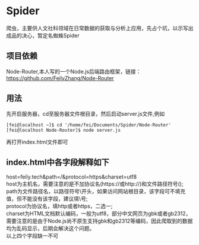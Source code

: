 # Spider
爬虫，主要供人文社科领域在日常数据的获取与分析上应用，先占个坑，以示写出成品的决心，暂定名蜘蛛Spider
## 项目依赖
Node-Router,本人写的一个Node.js后端路由框架，链接：https://github.com/FeilyZhang/Node-Router
## 用法
先开启服务器，cd至服务器文件根目录，然后启动server.js文件,例如
```
[fei@localhost ~]$ cd '/home/fei/Documents/Spider/Node-Router' 
[fei@localhost Node-Router]$ node server.js
```
再打开index.html文件即可
## index.html中各字段解释如下
host=feily.tech&path=/&protocol=https&charset=utf8  
host为主机名，需要注意的是不加协议名(https://或http://)和文件路径符号(\);  
path为文件路径名，以路径符号\开头，如果访问网站根目录，该字段可不填充值，但不能没有该字段，建议填\号;  
protocol为协议名，填http或者https，二选一;  
charset为HTML文档默认编码，一般为utf8，部分中文网页为gbk或者gb2312，需要注意的是由于Node.js尚不原生支持gbk和gb2312等编码，因此爬取到的数据均为乱码显示，后期会解决这个问题。  
以上四个字段缺一不可
